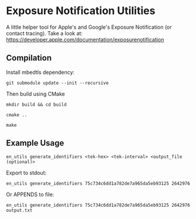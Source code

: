 # Exposure Notification Utilities
A little helper tool for Apple's and Google's Exposure Notification (or contact tracing).
Take a look at: https://developer.apple.com/documentation/exposurenotification 

## Compilation

Install mbedtls dependency:
```
git submodule update --init --recursive
```
Then build using CMake
```
mkdir build && cd build
```

```
cmake ..
```

```
make
```

## Example Usage

```
en_utils generate_identifiers <tek-hex> <tek-interval> <output_file (optional)>
```

Export to stdout:
```
en_utils generate_identifiers 75c734c6dd1a782de7a965da5eb93125 2642976
```

Or APPENDS to file:
```
en_utils generate_identifiers 75c734c6dd1a782de7a965da5eb93125 2642976 output.txt
```
